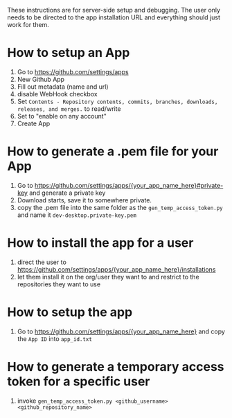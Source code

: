 These instructions are for server-side setup and debugging.
The user only needs to be directed to the app installation URL
and everything should just work for them.

# How to setup an App

1. Go to https://github.com/settings/apps
2. New Github App
3. Fill out metadata (name and url)
4. disable WebHook checkbox
5. Set `Contents - Repository contents, commits, branches, downloads, releases, and merges.` to read/write
6. Set to "enable on any account"
7. Create App

# How to generate a .pem file for your App

1. Go to https://github.com/settings/apps/{your_app_name_here}#private-key and generate a private key
2. Download starts, save it to somewhere private.
3. copy the .pem file into the same folder as the `gen_temp_access_token.py` and name it `dev-desktop.private-key.pem`

# How to install the app for a user

1. direct the user to https://github.com/settings/apps/{your_app_name_here}/installations
2. let them install it on the org/user they want to and restrict to the repositories they want to use

# How to setup the app

1. Go to https://github.com/settings/apps/{your_app_name_here} and copy the `App ID` into `app_id.txt`

# How to generate a temporary access token for a specific user

1. invoke `gen_temp_access_token.py <github_username> <github_repository_name>`
